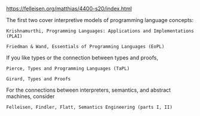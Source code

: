 <https://felleisen.org/matthias/4400-s20/index.html>


The first two cover interpretive models of programming language concepts:

    Krishnamurthi, Programming Languages: Applications and Implementations (PLAI)

    Friedman & Wand, Essentials of Programming Languages (EoPL)

If you like types or the connection between types and proofs,

    Pierce, Types and Programming Languages (TaPL)

    Girard, Types and Proofs

For the connections between interpreters, semantics, and abstract machines, consider

    Felleisen, Findler, Flatt, Semantics Engineering (parts I, II)
